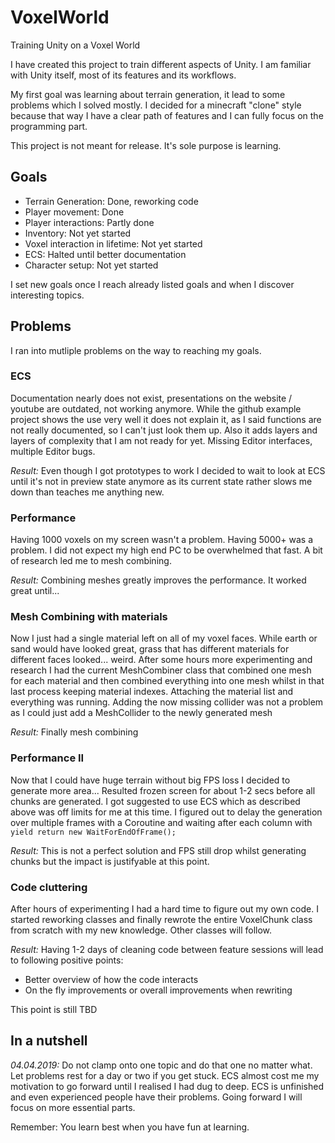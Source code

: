# VoxelWorld
Training Unity on a Voxel World

I have created this project to train different aspects of Unity.
I am familiar with Unity itself, most of its features and its workflows.

My first goal was learning about terrain generation, it lead to some problems which I solved mostly. 
I decided for a minecraft "clone" style because that way I have a clear path of features and I can fully focus on the programming part.

This project is not meant for release. It's sole purpose is learning. 

## Goals
 - Terrain Generation: Done, reworking code
 - Player movement: Done
 - Player interactions: Partly done
 - Inventory: Not yet started
 - Voxel interaction in lifetime: Not yet started
 - ECS: Halted until better documentation
 - Character setup: Not yet started
 
I set new goals once I reach already listed goals and when I discover interesting topics.
 
## Problems

I ran into mutliple problems on the way to reaching my goals.

### ECS

Documentation nearly does not exist, presentations on the website / youtube are outdated, not working anymore.
While the github example project shows the use very well it does not explain it, as I said functions are not really documented,
so I can't just look them up. Also it adds layers and layers of complexity that I am not ready for yet. 
Missing Editor interfaces, multiple Editor bugs.

*Result:* Even though I got prototypes to work I decided to wait to look at ECS until it's not in preview state anymore as its current state
rather slows me down than teaches me anything new.

### Performance

Having 1000 voxels on my screen wasn't a problem. Having 5000+ was a problem. I did not expect my high end PC to be overwhelmed that fast.
A bit of research led me to mesh combining.

*Result:* Combining meshes greatly improves the performance. It worked great until...

### Mesh Combining with materials

Now I just had a single material left on all of my voxel faces. While earth or sand would have looked great, grass that has different 
materials for different faces looked... weird. After some hours more experimenting and research I had the current MeshCombiner class
that combined one mesh for each material and then combined everything into one mesh whilst in that last process keeping material indexes.
Attaching the material list and everything was running.
Adding the now missing collider was not a problem as I could just add a MeshCollider to the newly generated mesh

*Result:* Finally mesh combining 

### Performance II

Now that I could have huge terrain without big FPS loss I decided to generate more area... Resulted frozen screen for about 1-2 secs
before all chunks are generated. I got suggested to use ECS which as described above was off limits for me at this time.
I figured out to delay the generation over multiple frames with a Coroutine and waiting after each column with 
`yield return new WaitForEndOfFrame();`

*Result:* This is not a perfect solution and FPS still drop whilst generating chunks but the impact is justifyable at this point.

### Code cluttering

After hours of experimenting I had a hard time to figure out my own code. I started reworking classes and finally rewrote the 
entire VoxelChunk class from scratch with my new knowledge. Other classes will follow.

*Result:* Having 1-2 days of cleaning code between feature sessions will lead to following positive points:
 - Better overview of how the code interacts
 - On the fly improvements or overall improvements when rewriting
 
This point is still TBD

## In a nutshell

*04.04.2019:*
Do not clamp onto one topic and do that one no matter what. Let problems rest for a day or two if you get stuck. 
ECS almost cost me my motivation to go forward until I realised I had dug to deep. ECS is unfinished and even experienced people 
have their problems. Going forward I will focus on more essential parts.

Remember: You learn best when you have fun at learning.

